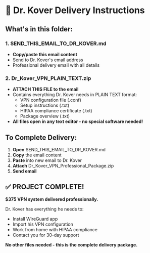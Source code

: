 # 📧 Dr. Kover Delivery Instructions

## What's in this folder:

### 1. SEND_THIS_EMAIL_TO_DR_KOVER.md
- **Copy/paste this email content**
- Send to Dr. Kover's email address
- Professional delivery email with all details

### 2. Dr_Kover_VPN_PLAIN_TEXT.zip
- **ATTACH THIS FILE to the email**
- Contains everything Dr. Kover needs in PLAIN TEXT format:
  - VPN configuration file (.conf)
  - Setup instructions (.txt)
  - HIPAA compliance certificate (.txt)
  - Package overview (.txt)
- **All files open in any text editor - no special software needed!**

## To Complete Delivery:

1. **Open** SEND_THIS_EMAIL_TO_DR_KOVER.md
2. **Copy** the email content
3. **Paste** into new email to Dr. Kover
4. **Attach** Dr_Kover_VPN_Professional_Package.zip
5. **Send email**

## ✅ PROJECT COMPLETE!

**$375 VPN system delivered professionally.**

Dr. Kover has everything he needs to:
- Install WireGuard app
- Import his VPN configuration  
- Work from home with HIPAA compliance
- Contact you for 30-day support

**No other files needed - this is the complete delivery package.**
